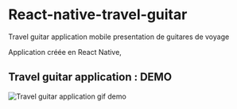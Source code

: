 # React-native-travel-guitar
Travel guitar application mobile presentation de guitares de voyage

Application créée en React Native, 

##  Travel guitar application : DEMO

![Travel guitar application gif demo](https://user-images.githubusercontent.com/76264628/115124616-619c3b80-9fc3-11eb-8c62-81df4e963913.gif)

